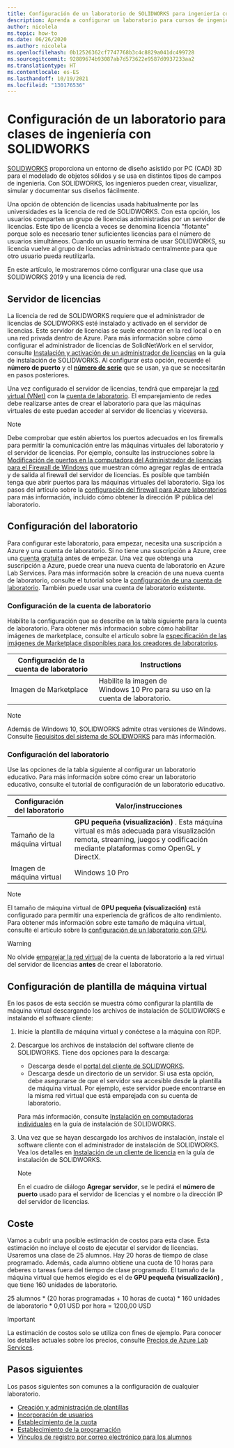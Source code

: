 ```yaml
---
title: Configuración de un laboratorio de SOLIDWORKS para ingeniería con Azure Lab Services | Microsoft Docs
description: Aprenda a configurar un laboratorio para cursos de ingeniería con SOLIDWORKS.
author: nicolela
ms.topic: how-to
ms.date: 06/26/2020
ms.author: nicolela
ms.openlocfilehash: 0b12526362cf7747768b3c4c8829a041dc499728
ms.sourcegitcommit: 92889674b93087ab7d573622e9587d0937233aa2
ms.translationtype: HT
ms.contentlocale: es-ES
ms.lasthandoff: 10/19/2021
ms.locfileid: "130176536"
---
```

# <a name="set-up-a-lab-for-engineering-classes-using-solidworks"></a>Configuración de un laboratorio para clases de ingeniería con SOLIDWORKS

[SOLIDWORKS](https://www.solidworks.com/) proporciona un entorno de diseño asistido por PC (CAD) 3D para el modelado de objetos sólidos y se usa en distintos tipos de campos de ingeniería.  Con SOLIDWORKS, los ingenieros pueden crear, visualizar, simular y documentar sus diseños fácilmente.

Una opción de obtención de licencias usada habitualmente por las universidades es la licencia de red de SOLIDWORKS.   Con esta opción, los usuarios comparten un grupo de licencias administradas por un servidor de licencias.  Este tipo de licencia a veces se denomina licencia "flotante" porque solo es necesario tener suficientes licencias para el número de usuarios simultáneos.  Cuando un usuario termina de usar SOLIDWORKS, su licencia vuelve al grupo de licencias administrado centralmente para que otro usuario pueda reutilizarla.

En este artículo, le mostraremos cómo configurar una clase que usa SOLIDWORKS 2019 y una licencia de red.

## <a name="license-server"></a>Servidor de licencias

La licencia de red de SOLIDWORKS requiere que el administrador de licencias de SOLIDWORKS esté instalado y activado en el servidor de licencias.  Este servidor de licencias se suele encontrar en la red local o en una red privada dentro de Azure.  Para más información sobre cómo configurar el administrador de licencias de SolidNetWork en el servidor, consulte [Instalación y activación de un administrador de licencias](https://help.solidworks.com/2019/English/Installation/install_guide/t_installing_snl_lic_mgr.htm) en la guía de instalación de SOLIDWORKS.  Al configurar esta opción, recuerde el **número de puerto** y el [**número de serie**](https://help.solidworks.com/2019/english/installation/install_guide/r_hid_state_serial_number.htm) que se usan, ya que se necesitarán en pasos posteriores.

Una vez configurado el servidor de licencias, tendrá que emparejar la [red virtual (VNet)](./how-to-connect-peer-virtual-network.md) con la [cuenta de laboratorio](./tutorial-setup-lab-account.md).  El emparejamiento de redes debe realizarse antes de crear el laboratorio para que las máquinas virtuales de este puedan acceder al servidor de licencias y viceversa.

> [!NOTE]
> Debe comprobar que estén abiertos los puertos adecuados en los firewalls para permitir la comunicación entre las máquinas virtuales del laboratorio y el servidor de licencias.  Por ejemplo, consulte las instrucciones sobre la [Modificación de puertos en la computadora del Administrador de licencias para el Firewall de Windows](http://help.solidworks.com/2019/english/installation/install_guide/t_mod_ports_on_lic_mgr_for_firewall.htm) que muestran cómo agregar reglas de entrada y de salida al firewall del servidor de licencias.  Es posible que también tenga que abrir puertos para las máquinas virtuales del laboratorio.  Siga los pasos del artículo sobre la [configuración del firewall para Azure laboratorios](./how-to-configure-firewall-settings.md) para más información, incluido cómo obtener la dirección IP pública del laboratorio.

## <a name="lab-configuration"></a>Configuración del laboratorio

Para configurar este laboratorio, para empezar, necesita una suscripción a Azure y una cuenta de laboratorio. Si no tiene una suscripción a Azure, cree una [cuenta gratuita](https://azure.microsoft.com/free/) antes de empezar. Una vez que obtenga una suscripción a Azure, puede crear una nueva cuenta de laboratorio en Azure Lab Services. Para más información sobre la creación de una nueva cuenta de laboratorio, consulte el tutorial sobre la [configuración de una cuenta de laboratorio](./tutorial-setup-lab-account.md). También puede usar una cuenta de laboratorio existente.

### <a name="lab-account-settings"></a>Configuración de la cuenta de laboratorio

Habilite la configuración que se describe en la tabla siguiente para la cuenta de laboratorio. Para obtener más información sobre cómo habilitar imágenes de marketplace, consulte el artículo sobre la [especificación de las imágenes de Marketplace disponibles para los creadores de laboratorios](./specify-marketplace-images.md).

| Configuración de la cuenta de laboratorio | Instructions |
| ------------------- | ------------ |
|Imagen de Marketplace| Habilite la imagen de Windows 10 Pro para su uso en la cuenta de laboratorio.|

> [!NOTE]
> Además de Windows 10, SOLIDWORKS admite otras versiones de Windows.  Consulte [Requisitos del sistema de SOLIDWORKS](https://www.solidworks.com/sw/support/SystemRequirements.html) para más información.

### <a name="lab-settings"></a>Configuración del laboratorio

Use las opciones de la tabla siguiente al configurar un laboratorio educativo. Para más información sobre cómo crear un laboratorio educativo, consulte el tutorial de configuración de un laboratorio educativo.

| Configuración del laboratorio | Valor/instrucciones |
| ------------ | ------------------ |
|Tamaño de la máquina virtual| **GPU pequeña (visualización)** .  Esta máquina virtual es más adecuada para visualización remota, streaming, juegos y codificación mediante plataformas como OpenGL y DirectX.|  
|Imagen de máquina virtual| Windows 10 Pro|

> [!NOTE]
> El tamaño de máquina virtual de **GPU pequeña (visualización)** está configurado para permitir una experiencia de gráficos de alto rendimiento.  Para obtener más información sobre este tamaño de máquina virtual, consulte el artículo sobre la [configuración de un laboratorio con GPU](./how-to-setup-lab-gpu.md).

> [!WARNING]
> No olvide [emparejar la red virtual](./how-to-connect-peer-virtual-network.md) de la cuenta de laboratorio a la red virtual del servidor de licencias **antes** de crear el laboratorio.

## <a name="template-virtual-machine-configuration"></a>Configuración de plantilla de máquina virtual

En los pasos de esta sección se muestra cómo configurar la plantilla de máquina virtual descargando los archivos de instalación de SOLIDWORKS e instalando el software cliente:

1. Inicie la plantilla de máquina virtual y conéctese a la máquina con RDP.

1. Descargue los archivos de instalación del software cliente de SOLIDWORKS. Tiene dos opciones para la descarga:
   - Descarga desde el [portal del cliente de SOLIDWORKS](https://login.solidworks.com/nidp/idff/sso?id=cpenglish&sid=1&option=credential&sid=1&target=https%3A%2F%2Fcustomerportal.solidworks.com%2F).
   - Descarga desde un directorio de un servidor.  Si usa esta opción, debe asegurarse de que el servidor sea accesible desde la plantilla de máquina virtual.  Por ejemplo, este servidor puede encontrarse en la misma red virtual que está emparejada con su cuenta de laboratorio.
  
    Para más información, consulte [Instalación en computadoras individuales](http://help.solidworks.com/2019/english/Installation/install_guide/c_installing_on_individual_computers.htm?id=fc149e8a968a422a89e2a943265758d3#Pg0) en la guía de instalación de SOLIDWORKS.

1. Una vez que se hayan descargado los archivos de instalación, instale el software cliente con el administrador de instalación de SOLIDWORKS. Vea los detalles en [Instalación de un cliente de licencia](http://help.solidworks.com/2019/english/installation/install_guide/t_installing_snl_license_client.htm) en la guía de instalación de SOLIDWORKS.

    > [!NOTE]
    > En el cuadro de diálogo **Agregar servidor**, se le pedirá el **número de puerto** usado para el servidor de licencias y el nombre o la dirección IP del servidor de licencias.

## <a name="cost"></a>Coste

Vamos a cubrir una posible estimación de costos para esta clase. Esta estimación no incluye el costo de ejecutar el servidor de licencias. Usaremos una clase de 25 alumnos. Hay 20 horas de tiempo de clase programado. Además, cada alumno obtiene una cuota de 10 horas para deberes o tareas fuera del tiempo de clase programado. El tamaño de la máquina virtual que hemos elegido es el de **GPU pequeña (visualización)** , que tiene 160 unidades de laboratorio.

25 alumnos \* (20 horas programadas + 10 horas de cuota) \* 160 unidades de laboratorio * 0,01 USD por hora = 1200,00 USD

>[!IMPORTANT]
> La estimación de costos solo se utiliza con fines de ejemplo.  Para conocer los detalles actuales sobre los precios, consulte [Precios de Azure Lab Services](https://azure.microsoft.com/pricing/details/lab-services/).  

## <a name="next-steps"></a>Pasos siguientes

Los pasos siguientes son comunes a la configuración de cualquier laboratorio.

- [Creación y administración de plantillas](how-to-create-manage-template.md)
- [Incorporación de usuarios](tutorial-setup-classroom-lab.md#add-users-to-the-lab)
- [Establecimiento de la cuota](how-to-configure-student-usage.md#set-quotas-for-users)
- [Establecimiento de la programación](tutorial-setup-classroom-lab.md#set-a-schedule-for-the-lab)
- [Vínculos de registro por correo electrónico para los alumnos](how-to-configure-student-usage.md#send-invitations-to-users)
